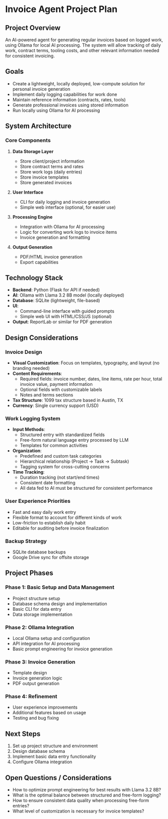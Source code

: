 # Invoice Agent Project Plan

## Project Overview
An AI-powered agent for generating regular invoices based on logged work, using Ollama for local AI processing. The system will allow tracking of daily work, contract terms, tooling costs, and other relevant information needed for consistent invoicing.

## Goals
- Create a lightweight, locally deployed, low-compute solution for personal invoice generation
- Implement daily logging capabilities for work done
- Maintain reference information (contracts, rates, tools)
- Generate professional invoices using stored information
- Run locally using Ollama for AI processing

## System Architecture

### Core Components
1. **Data Storage Layer**
   - Store client/project information
   - Store contract terms and rates
   - Store work logs (daily entries)
   - Store invoice templates
   - Store generated invoices

2. **User Interface**
   - CLI for daily logging and invoice generation
   - Simple web interface (optional, for easier use)

3. **Processing Engine**
   - Integration with Ollama for AI processing
   - Logic for converting work logs to invoice items
   - Invoice generation and formatting

4. **Output Generation**
   - PDF/HTML invoice generation
   - Export capabilities

## Technology Stack
- **Backend**: Python (Flask for API if needed)
- **AI**: Ollama with Llama 3.2 8B model (locally deployed)
- **Database**: SQLite (lightweight, file-based)
- **UI**: 
  - Command-line interface with guided prompts
  - Simple web UI with HTML/CSS/JS (optional)
- **Output**: ReportLab or similar for PDF generation

## Design Considerations

### Invoice Design
- **Visual Customization**: Focus on templates, typography, and layout (no branding needed)
- **Content Requirements**:
  - Required fields: invoice number, dates, line items, rate per hour, total invoice value, payment information
  - Optional fields with customizable labels
  - Notes and terms sections
- **Tax Structure**: 1099 tax structure based in Austin, TX
- **Currency**: Single currency support (USD)

### Work Logging System
- **Input Methods**:
  - Structured entry with standardized fields
  - Free-form natural language entry processed by LLM
  - Templates for common activities
- **Organization**:
  - Predefined and custom task categories
  - Hierarchical relationship (Project → Task → Subtask)
  - Tagging system for cross-cutting concerns
- **Time Tracking**:
  - Duration tracking (not start/end times)
  - Consistent date formatting
  - All data fed to AI must be structured for consistent performance

### User Experience Priorities
- Fast and easy daily work entry
- Flexible format to account for different kinds of work
- Low-friction to establish daily habit
- Editable for auditing before invoice finalization

### Backup Strategy
- SQLite database backups
- Google Drive sync for offsite storage

## Project Phases

### Phase 1: Basic Setup and Data Management
- Project structure setup
- Database schema design and implementation
- Basic CLI for data entry
- Data storage implementation

### Phase 2: Ollama Integration
- Local Ollama setup and configuration
- API integration for AI processing
- Basic prompt engineering for invoice generation

### Phase 3: Invoice Generation
- Template design
- Invoice generation logic
- PDF output generation

### Phase 4: Refinement
- User experience improvements
- Additional features based on usage
- Testing and bug fixing

## Next Steps
1. Set up project structure and environment
2. Design database schema
3. Implement basic data entry functionality
4. Configure Ollama integration

## Open Questions / Considerations
- How to optimize prompt engineering for best results with Llama 3.2 8B?
- What is the optimal balance between structured and free-form logging?
- How to ensure consistent data quality when processing free-form entries?
- What level of customization is necessary for invoice templates? 